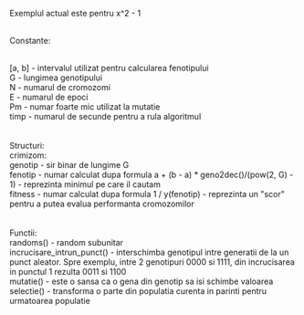 Exemplul actual este pentru x^2 - 1<br><br>

Constante:<br><br>

[a, b] - intervalul utilizat pentru calcularea fenotipului<br>
G - lungimea genotipului<br>
N - numarul de cromozomi<br>
E - numarul de epoci<br>
Pm - numar foarte mic utilizat la mutatie<br>
timp - numarul de secunde pentru a rula algoritmul<br>
<br><br>
Structuri:<br>
crimizom:<br>
	genotip - sir binar de lungime G<br>
	fenotip - numar calculat dupa formula a + (b - a) * geno2dec()/(pow(2, G) - 1) - reprezinta minimul pe care il cautam<br>
	fitness - numar calculat dupa formula 1 / y(fenotip) - reprezinta un "scor" pentru a putea evalua performanta cromozomilor <br>
<br><br>
Functii:<br>
randoms() - random subunitar<br>
incrucisare_intrun_punct() - interschimba genotipul intre generatii de la un punct aleator. Spre exemplu, intre 2 genotipuri 0000 si 1111, din incrucisarea in punctul 1 rezulta 0011 si 1100<br>
mutatie() - este o sansa ca o gena din genotip sa isi schimbe valoarea<br>
selectie() - transforma o parte din populatia curenta in parinti pentru urmatoarea populatie
